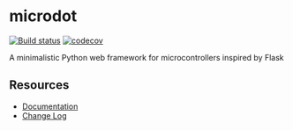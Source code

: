 # microdot
[![Build status](https://github.com/miguelgrinberg/microdot/workflows/build/badge.svg)](https://github.com/miguelgrinberg/microdot/actions) [![codecov](https://codecov.io/gh/miguelgrinberg/microdot/branch/main/graph/badge.svg)](https://codecov.io/gh/miguelgrinberg/microdot)

A minimalistic Python web framework for microcontrollers inspired by Flask

## Resources

- [Documentation](https://microdot.readthedocs.io/en/latest/)
- [Change Log](https://github.com/miguelgrinberg/microdot/blob/main/CHANGES.md)